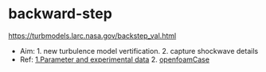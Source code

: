 # backward-step
https://turbmodels.larc.nasa.gov/backstep_val.html

- Aim: 1. new turbulence model vertification. 2. capture shockwave details
- Ref: [1.Parameter and experimental data]([https://turbmodels.larc.nasa.gov/axibump_val.html](https://turbmodels.larc.nasa.gov/backstep_val.html)) 2. [openfoamCase](https://develop.openfoam.com/Development/openfoam/-/tree/master/tutorials/incompressible/simpleFoam/backwardFacingStep2D)

